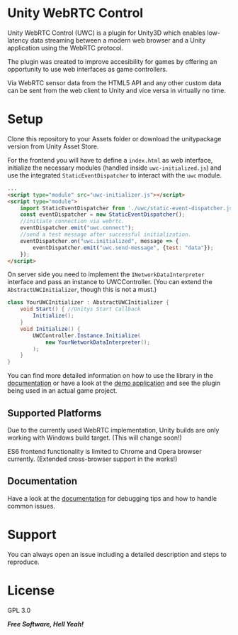 # Unity WebRTC Control

Unity WebRTC Control (UWC) is a plugin for Unity3D which enables low-latency data streaming between a modern web browser and a Unity application using the WebRTC protocol.

The plugin was created to improve accesibility for games by offering an opportunity to use web interfaces as game controllers.

Via WebRTC sensor data from the HTML5 API and any other custom data can be sent from the web client to Unity and vice versa in virtually no time.

# Setup

Clone this repository to your Assets folder or download the unitypackage version from Unity Asset Store.

For the frontend you will have to define a `index.html` as web interface, initialize the necessary modules (handled inside `uwc-initialized.js`) and use the integrated `StaticEventDispatcher` to interact with the `uwc` module.

```HTML
...
<script type="module" src="uwc-initializer.js"></script>
<script type="module">
    import StaticEventDispatcher from './uwc/static-event-dispatcher.js';
    const eventDispatcher = new StaticEventDispatcher();
    //initiate connection via webrtc.
    eventDispatcher.emit("uwc.connect");
    //send a test message after successful initialization.
    eventDispatcher.on("uwc.initialized", message => {
        eventDispatcher.emit("uwc.send-message", {test: "data"});
    });
</script>
```

On server side you need to implement the `INetworkDataInterpreter` interface and pass an instance to UWCController.
(You can extend the `AbstractUWCInitializer`, though this is not a must.)

```c#
class YourUWCInitializer : AbstractUWCInitializer {
    void Start() { //Unitys Start Callback
        Initialize();
    }
    void Initialize() {
        UWCController.Instance.Initialize(
            new YourNetworkDataInterpreter();
        );
    }
}
```

You can find more detailed information on how to use the library in the [documentation][documentation-link] or have a look at the [demo application][triangler-mwc] and see the plugin being used in an actual game project.

## Supported Platforms

Due to the currently used WebRTC implementation, Unity builds are only working with Windows build target. (This will change soon!)

ES6 frontend functionality is limited to Chrome and Opera browser currently.
(Extended cross-browser support in the works!)

## Documentation

Have a look at the [documentation][documentation-debug] for debugging tips and how to handle common issues.

# Support

You can always open an issue including a detailed description and steps to reproduce.

# License

GPL 3.0

**_Free Software, Hell Yeah!_**

[documentation-link]: https://github.com/ein-bandit/unity-webrtc-control/blob/master/DOCS.md
[documentation-debug]: https://github.com/ein-bandit/unity-webrtc-control/blob/master/DOCS.md#Troubleshooting
[triangler-mwc]: https://github.com/ein-bandit/triangler-mwc
